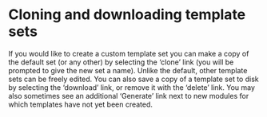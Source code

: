 # Cloning and downloading template sets

If you would like to create a custom template set you can make a copy of the default set \(or any other\) by selecting the ‘clone’ link \(you will be prompted to give the new set a name\). Unlike the default, other template sets can be freely edited. You can also save a copy of a template set to disk by selecting the ‘download’ link, or remove it with the ‘delete’ link. You may also sometimes see an additional ‘Generate’ link next to new modules for which templates have not yet been created.

